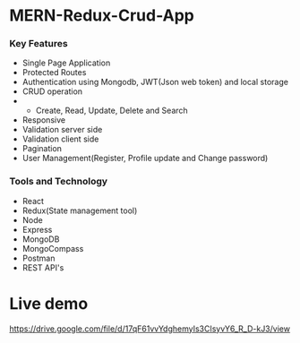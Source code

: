 # MERN-Redux-Crud-App
### Key Features
- Single Page Application
- Protected Routes
- Authentication using Mongodb, JWT(Json web token) and local storage
- CRUD operation
- * Create, Read, Update, Delete and Search
- Responsive
- Validation server side
- Validation client side
- Pagination
- User Management(Register, Profile update and Change password)
### Tools and Technology
- React
- Redux(State management tool)
- Node
- Express
- MongoDB
- MongoCompass
- Postman
- REST API's




# Live demo
https://drive.google.com/file/d/17qF61vvYdghemyIs3CIsyvY6_R_D-kJ3/view

